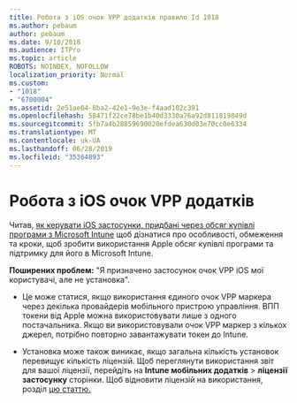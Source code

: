 ```yaml
---
title: Робота з iOS очок VPP додатків правило Id 1018
ms.author: pebaum
author: pebaum
ms.date: 9/10/2018
ms.audience: ITPro
ms.topic: article
ROBOTS: NOINDEX, NOFOLLOW
localization_priority: Normal
ms.custom:
- "1018"
- "6700004"
ms.assetid: 2e51ae64-8ba2-42e1-9e3e-f4aad102c391
ms.openlocfilehash: 58471f22ce78be1b40d3330a76a92d811819849d
ms.sourcegitcommit: 5fb7a4b28859690020efdea630d03e70cc0e6334
ms.translationtype: MT
ms.contentlocale: uk-UA
ms.lasthandoff: 06/28/2019
ms.locfileid: "35364893"
---
```

# <a name="working-with-ios-vpp-applications"></a>Робота з iOS очок VPP додатків

Читав, [як керувати iOS застосунки, придбані через обсяг купівлі програми з Microsoft Intune](https://docs.microsoft.com/intune/vpp-apps-ios) щоб дізнатися про особливості, обмеження та кроки, щоб зробити використання Apple обсяг купівлі програми та підтримку для його в Microsoft Intune.
  
 **Поширених проблем:** "Я призначено застосунок очок VPP iOS мої користувачі, але не установка".
  
- Це може статися, якщо використання єдиного очок VPP маркера через декілька провайдерів мобільного пристрою управління. ВПП токени від Apple можна використовувати лише з одного постачальника. Якщо ви використовували очок VPP маркер з кількох джерел, потрібно повторно завантажувати токен до Intune.

- Установка може також виникає, якщо загальна кількість установок перевищує кількість ліцензій. Щоб переглянути використання звіт для вашої ліцензії, перейдіть на **Intune мобільних додатків** \> **ліцензії застосунку** сторінки. Щоб відновити ліцензій на використання, розділ [цю статтю.](https://docs.microsoft.com/intune/vpp-apps-ios#revoking-app-licenses-and-deleting-tokens)
